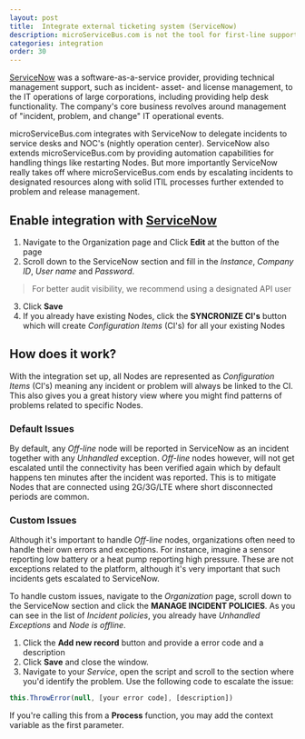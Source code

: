 ```yaml
---
layout: post
title:  Integrate external ticketing system (ServiceNow)
description: microServiceBus.com is not the tool for first-line support. Luckily it integrates with ServiceNow enabling a complete ITIL process with Issue tracking, Problem management and Release management.
categories: integration
order: 30
---
```


[ServiceNow](https://www.servicenow.com) was a software-as-a-service provider, providing technical management support, such as incident- asset- and license management, to the IT operations of large corporations, including providing help desk functionality. The company's core business revolves around management of "incident, problem, and change" IT operational events.

microServiceBus.com integrates with ServiceNow to delegate incidents to service desks and NOC's (nightly operation center). ServiceNow also extends microServiceBus.com by providing automation capabilities for handling things like restarting Nodes. But more importantly ServiceNow really takes off where microServiceBus.com ends by escalating incidents to designated resources along with solid ITIL processes further extended to problem and release management.

## Enable integration with [ServiceNow](https://www.servicenow.com) 
1. Navigate to the Organization page and Click **Edit** at the button of the page
2. Scroll down to the ServiceNow section and fill in the *Instance*, *Company ID*, *User name* and *Password*. 
> For better audit visibility, we recommend using a designated API user
3. Click **Save**
4. If you already have existing Nodes, click the **SYNCRONIZE CI's** button which will create *Configuration Items* (CI's) for all your existing Nodes

## How does it work?
With the integration set up, all Nodes are represented as *Configuration Items* (CI's) meaning any incident or problem will always be linked to the CI. This also gives you a great history view where you might find patterns of problems related to specific Nodes.

### Default Issues
By default, any *Off-line* node will be reported in ServiceNow as an incident together with any *Unhandled* exception. *Off-line* nodes however, will not get escalated until the connectivity has been verified again which by default happens ten minutes after the incident was reported. This is to mitigate Nodes that are connected using 2G/3G/LTE where short disconnected periods are common.

### Custom Issues
Although it's important to handle *Off-line* nodes, organizations often need to handle their own errors and exceptions. For instance, imagine a sensor reporting low battery or a heat pump reporting high pressure. These are not exceptions related to the platform, although it's very important that such incidents gets escalated to ServiceNow.

To handle custom issues, navigate to the *Organization* page, scroll down to the ServiceNow section and click the **MANAGE INCIDENT POLICIES**. As you can see in the list of *Incident policies*, you already have *Unhandled Exceptions* and *Node is offline*. 
1. Click the **Add new record** button and provide a error code and a description
2. Click **Save** and close the window.
3. Navigate to your *Service*, open the script and scroll to the section where you'd identify the problem. Use the following code to escalate the issue:

```javascript
this.ThrowError(null, [your error code], [description])
```
If you're calling this from a **Process** function, you may add the context variable as the first parameter.

